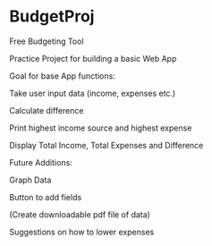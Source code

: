 # BudgetProj

Free Budgeting Tool

Practice Project for building a basic Web App

Goal for base App functions:

  Take user input data (income, expenses etc.)
  
  Calculate difference
  
  Print highest income source and highest expense
  
  Display Total Income, Total Expenses and Difference
  
Future Additions:

  Graph Data

  Button to add fields

  (Create downloadable pdf file of data)
  
  Suggestions on how to lower expenses
